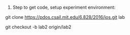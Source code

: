 1. Step to get code, setup experiment environment:

  git clone https://pdos.csail.mit.edu/6.828/2016/jos.git lab
  
  git checkout -b lab2 origin/lab2

